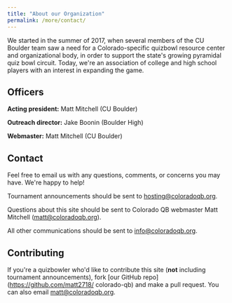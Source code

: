 ```yaml
---
title: "About our Organization"
permalink: /more/contact/
---
```


We started in the summer of 2017, when several members of the CU Boulder team
saw a need for a Colorado-specific quizbowl resource center and organizational
body, in order to support the state's growing pyramidal quiz bowl circuit.
Today, we're an association of college and high school players with an
interest in expanding the game.

## Officers

**Acting president:** Matt Mitchell (CU Boulder)

**Outreach director:** Jake Boonin (Boulder High)

**Webmaster:** Matt Mitchell (CU Boulder)

## Contact 

Feel free to email us with any questions, comments, or concerns you may have.
We're happy to help!

Tournament announcements should be sent to <hosting@coloradoqb.org>.

Questions about this site should be sent to Colorado QB webmaster Matt Mitchell
(<matt@coloradoqb.org>).

All other communications should be sent to <info@coloradoqb.org>.

## Contributing

If you're a quizbowler who'd like to contribute this site (**not** including
tournament announcements), fork [our GitHub repo](https://github.com/matt2718/
colorado-qb) and make a pull request. You can also email <matt@coloradoqb.org>.
